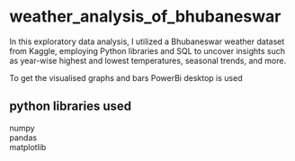 # weather_analysis_of_bhubaneswar
In this exploratory data analysis, I utilized a Bhubaneswar weather dataset from Kaggle, employing Python libraries and SQL to uncover insights such as year-wise highest and lowest temperatures, seasonal trends, and more.

To get the visualised graphs and bars PowerBi desktop is used

python libraries used
---------------
numpy </br>
pandas </br>
matplotlib </br>
